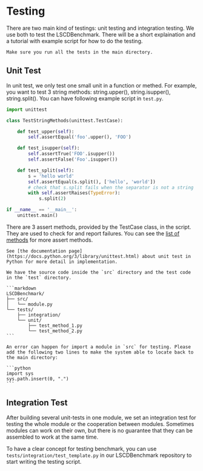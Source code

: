# Testing

There are two main kind of testings: unit testing and integration testing. We use both to test the LSCDBenchmark. There will be a short explaination and a tutorial with example script for how to do the testing.

```{warning}
Make sure you run all the tests in the main directory. 
```

## Unit Test

In unit test, we only test one small unit in a function or methed. For example, you want to test 3 string methods: string.upper(), string.isupper(), string.split(). You can have following example script in `test.py`.

```python
import unittest

class TestStringMethods(unittest.TestCase):

    def test_upper(self):
        self.assertEqual('foo'.upper(), 'FOO')

    def test_isupper(self):
        self.assertTrue('FOO'.isupper())
        self.assertFalse('Foo'.isupper())

    def test_split(self):
        s = 'hello world'
        self.assertEqual(s.split(), ['hello', 'world'])
        # check that s.split fails when the separator is not a string
        with self.assertRaises(TypeError):
            s.split(2)

if __name__ == '__main__':
    unittest.main()
```

There are 3 assert methods, provided by the TestCase class, in the script. They are used to check for and report failures. You can see the [list of methods](https://docs.python.org/3/library/unittest.html#classes-and-functions) for more assert methods.

```{seealso}
See [the documentation page](https://docs.python.org/3/library/unittest.html) about unit test in Python for more detail in implementation.
```

````{note}
We have the source code inside the `src` directory and the test code in the `test` directory.

```markdown
LSCDBenchmark/
├── src/
│   └── module.py
└── tests/
    ├── integration/
    └── unit/
        ├── test_method_1.py
        └── test_method_2.py
```

An error can happen for import a module in `src` for testing. Please add the following two lines to make the system able to locate back to the main directory:

```python
import sys
sys.path.insert(0, ".")
```
````

## Integration Test

After building several unit-tests in one module, we set an integration test for testing the whole module or the cooperation between modules. Sometimes modules can work on their own, but there is no guarantee that they can be assembled to work at the same time.

To have a clear concept for testing benchmark, you can use `tests/integration/test_template.py` in our LSCDBenchmark repository to start writing the testing script.
